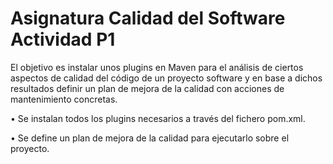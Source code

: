 # Asignatura Calidad del Software Actividad P1
El objetivo es instalar unos plugins en Maven para el análisis de
ciertos aspectos de calidad del código de un proyecto software y en
base a dichos resultados definir un plan de mejora de la calidad
con acciones de mantenimiento concretas.

• Se instalan todos los plugins necesarios a través del fichero pom.xml.

• Se define un plan de mejora de la calidad para ejecutarlo sobre el proyecto.
